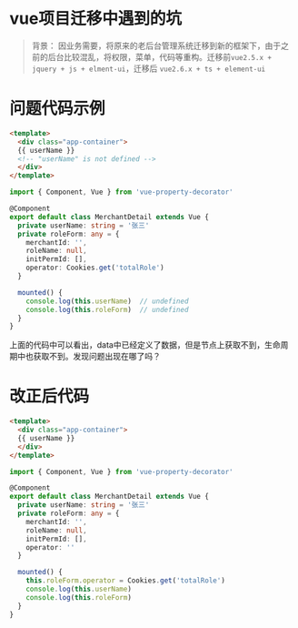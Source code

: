 # vue项目迁移中遇到的坑
> 背景： 因业务需要，将原来的老后台管理系统迁移到新的框架下，由于之前的后台比较混乱，将权限，菜单，代码等重构。迁移前`vue2.5.x + jquery + js + elment-ui`，迁移后 `vue2.6.x + ts + element-ui` 

# 问题代码示例
```html
<template>
  <div class="app-container">
  {{ userName }}
  <!-- "userName" is not defined -->
  </div>
</template>
```
```typescript
import { Component, Vue } from 'vue-property-decorator'

@Component
export default class MerchantDetail extends Vue {
  private userName: string = '张三'
  private roleForm: any = {
    merchantId: '',
    roleName: null,
    initPermId: [],
    operator: Cookies.get('totalRole')
  }

  mounted() {
    console.log(this.userName)  // undefined
    console.log(this.roleForm)  // undefined
  }
}
```
上面的代码中可以看出，data中已经定义了数据，但是节点上获取不到，生命周期中也获取不到。发现问题出现在哪了吗？



# 改正后代码
```html
<template>
  <div class="app-container">
  {{ userName }}
  </div>
</template>
```
```typescript
import { Component, Vue } from 'vue-property-decorator'

@Component
export default class MerchantDetail extends Vue {
  private userName: string = '张三'
  private roleForm: any = {
    merchantId: '',
    roleName: null,
    initPermId: [],
    operator: ''
  }

  mounted() {
    this.roleForm.operator = Cookies.get('totalRole')
    console.log(this.userName)
    console.log(this.roleForm)
  }
}
```
